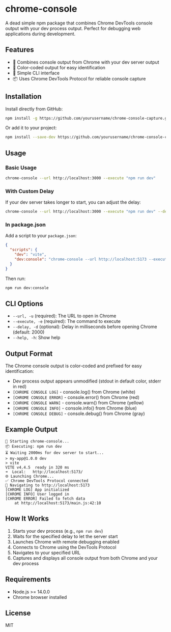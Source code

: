 # chrome-console

A dead simple npm package that combines Chrome DevTools console output with your dev process output. Perfect for debugging web applications during development.

## Features

- 🔄 Combines console output from Chrome with your dev server output
- 🎨 Color-coded output for easy identification
- 🚀 Simple CLI interface
- 📦 Uses Chrome DevTools Protocol for reliable console capture

## Installation

Install directly from GitHub:

```bash
npm install -g https://github.com/yourusername/chrome-console-capture.git
```

Or add it to your project:

```bash
npm install --save-dev https://github.com/yourusername/chrome-console-capture.git
```

## Usage

### Basic Usage

```bash
chrome-console --url http://localhost:3000 --execute "npm run dev"
```

### With Custom Delay

If your dev server takes longer to start, you can adjust the delay:

```bash
chrome-console --url http://localhost:3000 --execute "npm run dev" --delay 5000
```

### In package.json

Add a script to your `package.json`:

```json
{
  "scripts": {
    "dev": "vite",
    "dev:console": "chrome-console --url http://localhost:5173 --execute \"npm run dev\""
  }
}
```

Then run:

```bash
npm run dev:console
```

## CLI Options

- `--url, -u` (required): The URL to open in Chrome
- `--execute, -e` (required): The command to execute
- `--delay, -d` (optional): Delay in milliseconds before opening Chrome (default: 2000)
- `--help, -h`: Show help

## Output Format

The Chrome console output is color-coded and prefixed for easy identification:

- Dev process output appears unmodified (stdout in default color, stderr in red)
- `[CHROME CONSOLE LOG]` - console.log() from Chrome (white)
- `[CHROME CONSOLE ERROR]` - console.error() from Chrome (red)
- `[CHROME CONSOLE WARN]` - console.warn() from Chrome (yellow)
- `[CHROME CONSOLE INFO]` - console.info() from Chrome (blue)
- `[CHROME CONSOLE DEBUG]` - console.debug() from Chrome (gray)

## Example Output

```
🚀 Starting chrome-console...
📦 Executing: npm run dev
⏳ Waiting 2000ms for dev server to start...
> my-app@1.0.0 dev
> vite
VITE v4.4.5  ready in 320 ms
➜  Local:   http://localhost:5173/
🌐 Launching Chrome...
✅ Chrome DevTools Protocol connected
🔗 Navigating to http://localhost:5173
[CHROME LOG] App initialized
[CHROME INFO] User logged in
[CHROME ERROR] Failed to fetch data
    at http://localhost:5173/main.js:42:10
```

## How It Works

1. Starts your dev process (e.g., `npm run dev`)
2. Waits for the specified delay to let the server start
3. Launches Chrome with remote debugging enabled
4. Connects to Chrome using the DevTools Protocol
5. Navigates to your specified URL
6. Captures and displays all console output from both Chrome and your dev process

## Requirements

- Node.js >= 14.0.0
- Chrome browser installed

## License

MIT 